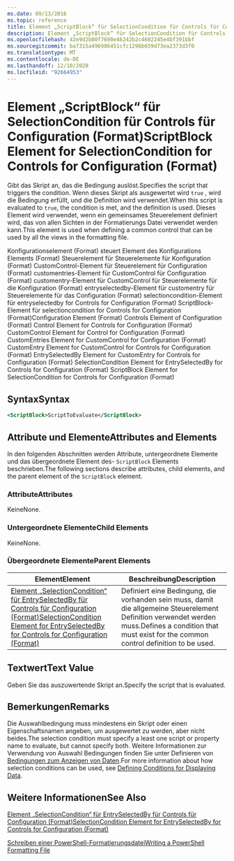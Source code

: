 ```yaml
---
ms.date: 09/13/2016
ms.topic: reference
title: Element „ScriptBlock“ für SelectionCondition für Controls für Configuration (Format)
description: Element „ScriptBlock“ für SelectionCondition für Controls für Configuration (Format)
ms.openlocfilehash: 42e9d2b00f7690e46242b2c4602245e4bf391bbf
ms.sourcegitcommit: ba7315a496986451cfc1296b659d73ea2373d3f0
ms.translationtype: MT
ms.contentlocale: de-DE
ms.lasthandoff: 12/10/2020
ms.locfileid: "92664953"
---
```

# <a name="scriptblock-element-for-selectioncondition-for-controls-for-configuration-format"></a><span data-ttu-id="c3db3-103">Element „ScriptBlock“ für SelectionCondition für Controls für Configuration (Format)</span><span class="sxs-lookup"><span data-stu-id="c3db3-103">ScriptBlock Element for SelectionCondition for Controls for Configuration (Format)</span></span>

<span data-ttu-id="c3db3-104">Gibt das Skript an, das die Bedingung auslöst.</span><span class="sxs-lookup"><span data-stu-id="c3db3-104">Specifies the script that triggers the condition.</span></span> <span data-ttu-id="c3db3-105">Wenn dieses Skript als ausgewertet wird `true` , wird die Bedingung erfüllt, und die Definition wird verwendet.</span><span class="sxs-lookup"><span data-stu-id="c3db3-105">When this script is evaluated to `true`, the condition is met, and the definition is used.</span></span> <span data-ttu-id="c3db3-106">Dieses Element wird verwendet, wenn ein gemeinsames Steuerelement definiert wird, das von allen Sichten in der Formatierungs Datei verwendet werden kann.</span><span class="sxs-lookup"><span data-stu-id="c3db3-106">This element is used when defining a common control that can be used by all the views in the formatting file.</span></span>

<span data-ttu-id="c3db3-107">Konfigurationselement (Format) steuert Element des Konfigurations Elements (Format) Steuerelement für Steuerelemente für Konfiguration (Format) CustomControl-Element für Steuerelement für Configuration (Format) customentries-Element für CustomControl für Configuration (Format) customentry-Element für CustomControl für Steuerelemente für die Konfiguration (Format) entryselectedby-Element für customentry für Steuerelemente für das Configuration (Format) selectioncondition-Element für entryselectedby for Controls for Configuration (Format) ScriptBlock-Element für selectioncondition for Controls for Configuration (Format)</span><span class="sxs-lookup"><span data-stu-id="c3db3-107">Configuration Element (Format) Controls Element of Configuration (Format) Control Element for Controls for Configuration (Format) CustomControl Element for Control for Configuration (Format) CustomEntries Element for CustomControl for Configuration (Format) CustomEntry Element for CustomControl for Controls for Configuration (Format) EntrySelectedBy Element for CustomEntry for Controls for Configuration (Format) SelectionCondition Element for EntrySelectedBy for Controls for Configuration (Format) ScriptBlock Element for SelectionCondition for Controls for Configuration (Format)</span></span>

## <a name="syntax"></a><span data-ttu-id="c3db3-108">Syntax</span><span class="sxs-lookup"><span data-stu-id="c3db3-108">Syntax</span></span>

```xml
<ScriptBlock>ScriptToEvaluate</ScriptBlock>
```

## <a name="attributes-and-elements"></a><span data-ttu-id="c3db3-109">Attribute und Elemente</span><span class="sxs-lookup"><span data-stu-id="c3db3-109">Attributes and Elements</span></span>

<span data-ttu-id="c3db3-110">In den folgenden Abschnitten werden Attribute, untergeordnete Elemente und das übergeordnete Element des- `ScriptBlock` Elements beschrieben.</span><span class="sxs-lookup"><span data-stu-id="c3db3-110">The following sections describe attributes, child elements, and the parent element of the `ScriptBlock` element.</span></span>

### <a name="attributes"></a><span data-ttu-id="c3db3-111">Attribute</span><span class="sxs-lookup"><span data-stu-id="c3db3-111">Attributes</span></span>

<span data-ttu-id="c3db3-112">Keine</span><span class="sxs-lookup"><span data-stu-id="c3db3-112">None.</span></span>

### <a name="child-elements"></a><span data-ttu-id="c3db3-113">Untergeordnete Elemente</span><span class="sxs-lookup"><span data-stu-id="c3db3-113">Child Elements</span></span>

<span data-ttu-id="c3db3-114">Keine</span><span class="sxs-lookup"><span data-stu-id="c3db3-114">None.</span></span>

### <a name="parent-elements"></a><span data-ttu-id="c3db3-115">Übergeordnete Elemente</span><span class="sxs-lookup"><span data-stu-id="c3db3-115">Parent Elements</span></span>

|<span data-ttu-id="c3db3-116">Element</span><span class="sxs-lookup"><span data-stu-id="c3db3-116">Element</span></span>|<span data-ttu-id="c3db3-117">Beschreibung</span><span class="sxs-lookup"><span data-stu-id="c3db3-117">Description</span></span>|
|-------------|-----------------|
|[<span data-ttu-id="c3db3-118">Element „SelectionCondition“ für EntrySelectedBy für Controls für Configuration (Format)</span><span class="sxs-lookup"><span data-stu-id="c3db3-118">SelectionCondition Element for EntrySelectedBy for Controls for Configuration (Format)</span></span>](./selectioncondition-element-for-entryselectedby-for-controls-for-configuration-format.md)|<span data-ttu-id="c3db3-119">Definiert eine Bedingung, die vorhanden sein muss, damit die allgemeine Steuerelement Definition verwendet werden muss.</span><span class="sxs-lookup"><span data-stu-id="c3db3-119">Defines a condition that must exist for the common control definition to be used.</span></span>|

## <a name="text-value"></a><span data-ttu-id="c3db3-120">Textwert</span><span class="sxs-lookup"><span data-stu-id="c3db3-120">Text Value</span></span>

<span data-ttu-id="c3db3-121">Geben Sie das auszuwertende Skript an.</span><span class="sxs-lookup"><span data-stu-id="c3db3-121">Specify the script that is evaluated.</span></span>

## <a name="remarks"></a><span data-ttu-id="c3db3-122">Bemerkungen</span><span class="sxs-lookup"><span data-stu-id="c3db3-122">Remarks</span></span>

<span data-ttu-id="c3db3-123">Die Auswahlbedingung muss mindestens ein Skript oder einen Eigenschaftsnamen angeben, um ausgewertet zu werden, aber nicht beides.</span><span class="sxs-lookup"><span data-stu-id="c3db3-123">The selection condition must specify a least one script or property name to evaluate, but cannot specify both.</span></span> <span data-ttu-id="c3db3-124">Weitere Informationen zur Verwendung von Auswahl Bedingungen finden Sie unter Definieren von [Bedingungen zum Anzeigen von Daten](./defining-conditions-for-displaying-data.md).</span><span class="sxs-lookup"><span data-stu-id="c3db3-124">For more information about how selection conditions can be used, see [Defining Conditions for Displaying Data](./defining-conditions-for-displaying-data.md).</span></span>

## <a name="see-also"></a><span data-ttu-id="c3db3-125">Weitere Informationen</span><span class="sxs-lookup"><span data-stu-id="c3db3-125">See Also</span></span>

[<span data-ttu-id="c3db3-126">Element „SelectionCondition“ für EntrySelectedBy für Controls für Configuration (Format)</span><span class="sxs-lookup"><span data-stu-id="c3db3-126">SelectionCondition Element for EntrySelectedBy for Controls for Configuration (Format)</span></span>](./selectioncondition-element-for-entryselectedby-for-controls-for-configuration-format.md)

[<span data-ttu-id="c3db3-127">Schreiben einer PowerShell-Formatierungsdatei</span><span class="sxs-lookup"><span data-stu-id="c3db3-127">Writing a PowerShell Formatting File</span></span>](./writing-a-powershell-formatting-file.md)
